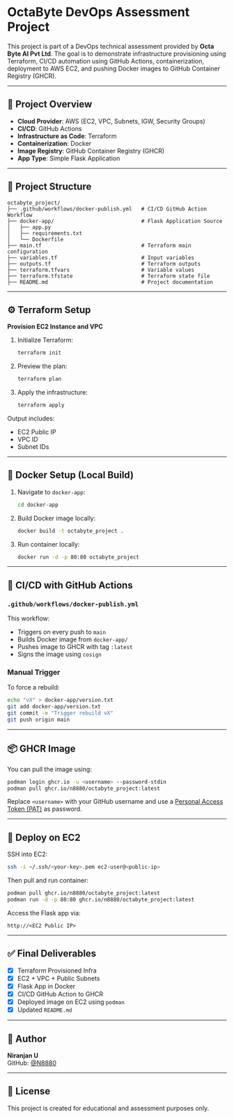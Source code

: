 
# OctaByte DevOps Assessment Project

This project is part of a DevOps technical assessment provided by **Octa Byte AI Pvt Ltd**. The goal is to demonstrate infrastructure provisioning using Terraform, CI/CD automation using GitHub Actions, containerization, deployment to AWS EC2, and pushing Docker images to GitHub Container Registry (GHCR).

---

## 🚀 Project Overview

- **Cloud Provider**: AWS (EC2, VPC, Subnets, IGW, Security Groups)
- **CI/CD**: GitHub Actions
- **Infrastructure as Code**: Terraform
- **Containerization**: Docker
- **Image Registry**: GitHub Container Registry (GHCR)
- **App Type**: Simple Flask Application

---

## 📁 Project Structure

```
octabyte_project/
├── .github/workflows/docker-publish.yml   # CI/CD GitHub Action Workflow
├── docker-app/                            # Flask Application Source
│   ├── app.py
│   ├── requirements.txt
│   └── Dockerfile
├── main.tf                                # Terraform main configuration
├── variables.tf                           # Input variables
├── outputs.tf                             # Terraform outputs
├── terraform.tfvars                       # Variable values
├── terraform.tfstate                      # Terraform state file
├── README.md                              # Project documentation
```

---

## ⚙️ Terraform Setup

**Provision EC2 Instance and VPC**

1. Initialize Terraform:
   ```bash
   terraform init
   ```

2. Preview the plan:
   ```bash
   terraform plan
   ```

3. Apply the infrastructure:
   ```bash
   terraform apply
   ```

Output includes:
- EC2 Public IP
- VPC ID
- Subnet IDs

---

## 🐳 Docker Setup (Local Build)

1. Navigate to `docker-app`:
   ```bash
   cd docker-app
   ```

2. Build Docker image locally:
   ```bash
   docker build -t octabyte_project .
   ```

3. Run container locally:
   ```bash
   docker run -d -p 80:80 octabyte_project
   ```

---

## 🔄 CI/CD with GitHub Actions

### `.github/workflows/docker-publish.yml`

This workflow:
- Triggers on every push to `main`
- Builds Docker image from `docker-app/`
- Pushes image to GHCR with tag `:latest`
- Signs the image using `cosign`

### Manual Trigger

To force a rebuild:
```bash
echo "vX" > docker-app/version.txt
git add docker-app/version.txt
git commit -m "Trigger rebuild vX"
git push origin main
```

---

## 📦 GHCR Image

You can pull the image using:

```bash
podman login ghcr.io -u <username> --password-stdin
podman pull ghcr.io/n8880/octabyte_project:latest
```

Replace `<username>` with your GitHub username and use a [Personal Access Token (PAT)](https://github.com/settings/tokens) as password.

---

## 🚀 Deploy on EC2

SSH into EC2:
```bash
ssh -i ~/.ssh/<your-key>.pem ec2-user@<public-ip>
```

Then pull and run container:

```bash
podman pull ghcr.io/n8880/octabyte_project:latest
podman run -d -p 80:80 ghcr.io/n8880/octabyte_project:latest
```

Access the Flask app via:
```
http://<EC2 Public IP>
```

---

## ✅ Final Deliverables

- [x] Terraform Provisioned Infra
- [x] EC2 + VPC + Public Subnets
- [x] Flask App in Docker
- [x] CI/CD GitHub Action to GHCR
- [x] Deployed image on EC2 using `podman`
- [x] Updated `README.md`

---

## 👤 Author

**Niranjan U**  
GitHub: [@N8880](https://github.com/N8880)

---

## 📝 License

This project is created for educational and assessment purposes only.
